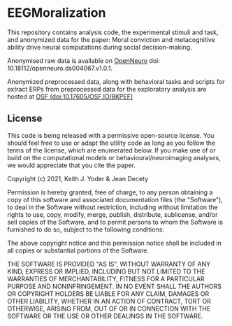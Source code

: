 # EEGMoralization

This repository contains analysis code, the experimental stimuli and task, and anonymized data for the paper:
Moral conviction and metacognitive ability drive neural computations during social decision-making.

Anonymised raw data is available on [OpenNeuro](https://openneuro.org/datasets/ds004067) doi: 10.18112/openneuro.ds004067.v1.0.1.

Anonymized preprocessed data, along with behavioral tasks and scripts for extract ERPs from preprocessed data for the exploratory analysis are hosted at [OSF (doi:10.17605/OSF.IO/8KPEF)](https://doi.org/10.17605/OSF.IO/8KPEF)

## License

This code is being released with a permissive open-source license. You should feel free to use or adapt the utility code as long as you follow the terms of the license, which are enumerated below. If you make use of or build on the computational models or behavioural/neuroimaging analyses, we would appreciate that you cite the paper.

Copyright (c) 2021, Keith J. Yoder & Jean Decety

Permission is hereby granted, free of charge, to any person obtaining a copy of this software and associated documentation files (the "Software"), to deal in the Software without restriction, including without limitation the rights to use, copy, modify, merge, publish, distribute, sublicense, and/or sell copies of the Software, and to permit persons to whom the Software is furnished to do so, subject to the following conditions:

The above copyright notice and this permission notice shall be included in all copies or substantial portions of the Software.

THE SOFTWARE IS PROVIDED "AS IS", WITHOUT WARRANTY OF ANY KIND, EXPRESS OR IMPLIED, INCLUDING BUT NOT LIMITED TO THE WARRANTIES OF MERCHANTABILITY, FITNESS FOR A PARTICULAR PURPOSE AND NONINFRINGEMENT. IN NO EVENT SHALL THE AUTHORS OR COPYRIGHT HOLDERS BE LIABLE FOR ANY CLAIM, DAMAGES OR OTHER LIABILITY, WHETHER IN AN ACTION OF CONTRACT, TORT OR OTHERWISE, ARISING FROM, OUT OF OR IN CONNECTION WITH THE SOFTWARE OR THE USE OR OTHER DEALINGS IN THE SOFTWARE.
